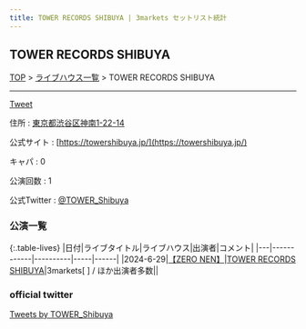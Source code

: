 ```yaml
---
title: TOWER RECORDS SHIBUYA | 3markets セットリスト統計
---
```

## TOWER RECORDS SHIBUYA

[TOP](/setlist/) > [ライブハウス一覧](livehouses.html) > TOWER RECORDS SHIBUYA

___

<a href="https://twitter.com/share?ref_src=twsrc%5Etfw" data-text="3markets[ ]セットリスト > TOWER RECORDS SHIBUYA" class="twitter-share-button" data-via="3markets" data-hashtags="3markets" data-related="3markets" data-show-count="false">Tweet</a>

住所
:    <a href="https://www.google.co.jp/maps/search/%E6%9D%B1%E4%BA%AC%E9%83%BD%E6%B8%8B%E8%B0%B7%E5%8C%BA%E7%A5%9E%E5%8D%971-22-14" rel="noopener noreferrer" target="_blank">東京都渋谷区神南1-22-14</a>

公式サイト
:    [https://towershibuya.jp/](https://towershibuya.jp/)

キャパ
:    0

公演回数
: 1


公式Twitter
: <a href="https://twitter.com/TOWER_Shibuya">@TOWER_Shibuya</a>


### 公演一覧

{:.table-lives}
|日付|ライブタイトル|ライブハウス|出演者|コメント|
|---|------------|----------|-----|------|
|<span class="nowrap">2024-6-29</span>|[【ZERO NEN】](live128.html)|[TOWER RECORDS SHIBUYA](livehouse084.html)|3markets[ ] / ほか出演者多数||




### official twitter

<a class="twitter-timeline" href="https://twitter.com/TOWER_Shibuya?ref_src=twsrc%5Etfw">Tweets by TOWER_Shibuya</a> <script async src="https://platform.twitter.com/widgets.js" charset="utf-8"></script>


<script async src="https://platform.twitter.com/widgets.js" charset="utf-8"></script>